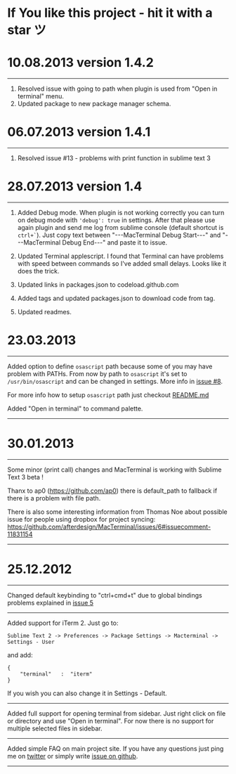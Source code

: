 # If You like this project - hit it with a star ツ

# 10.08.2013 version 1.4.2

---

1. Resolved issue with going to path when plugin is used from "Open in terminal" menu.
2. Updated package to new package manager schema.

# 06.07.2013 version 1.4.1

---

1. Resolved issue #13 - problems with print function in sublime text 3

# 28.07.2013 version 1.4

---

1. Added Debug mode.
    When plugin is not working correctly you can turn on debug mode with ```'debug': true``` in settings.
    After that please use again plugin and send me log from sublime console (default shortcut is ``` ctrl+` ```).
    Just copy text between "---MacTerminal Debug Start---" and "---MacTerminal Debug End---" and paste it to issue.

2. Updated Terminal applescript.
    I found that Terminal can have problems with speed between commands so I've added small delays.
    Looks like it does the trick.

3. Updated links in packages.json to codeload.github.com

4. Added tags and updated packages.json to download code from tag.

5. Updated readmes.

# 23.03.2013

---

Added option to define ``` osascript ``` path because some of you may have problem with PATHs.
From now by path to ``` osascript ``` it's set to ``` /usr/bin/osascript ``` and can be changed in settings.
More info in [issue #8](https://github.com/afterdesign/MacTerminal/issues/8).

For more info how to setup ``` osascript ``` path just checkout [README.md](https://github.com/afterdesign/MacTerminal)

Added "Open in terminal" to command palette.

---

# 30.01.2013

---

Some minor (print call) changes and MacTerminal is working with Sublime Text 3 beta !

Thanx to ap0 (https://github.com/ap0) there is default_path to fallback if there is a problem with file path.

There is also some interesting information from Thomas Noe 
about possible issue for people using dropbox for project syncing:
https://github.com/afterdesign/MacTerminal/issues/6#issuecomment-11831154

---



# 25.12.2012

---

Changed default keybinding to "ctrl+cmd+t" due to global bindings problems 
explained in [issue 5](https://github.com/afterdesign/MacTerminal/issues/5)

---

Added support for iTerm 2. Just go to:
    
```
Sublime Text 2 -> Preferences -> Package Settings -> Macterminal -> Settings - User
```

and add:

```
{
    "terminal"   :  "iterm"
}
```
If you wish you can also change it in Settings - Default.

---

Added full support for opening terminal from sidebar. 
Just right click on file or directory and use "Open in terminal".
For now there is no support for multiple selected files in sidebar.

---

Added simple FAQ on main project site. If you have any questions just 
ping me on [twitter](http://twitter.com/afterdeign) or 
simply write [issue on github](https://github.com/afterdesign/MacTerminal/issues).

---
